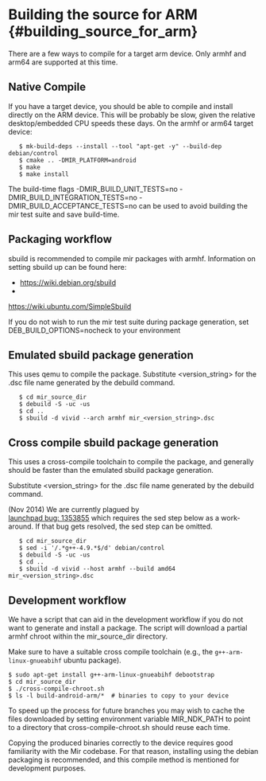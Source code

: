 Building the source for ARM {#building_source_for_arm}
===============================

There are a few ways to compile for a target arm device. Only armhf and arm64 
are supported at this time.

Native Compile
--------------

If you have a target device, you should be able to compile and install directly 
on the ARM device. This will be probably be slow, given the relative 
desktop/embedded CPU speeds these days. On the armhf or arm64 target device:

       $ mk-build-deps --install --tool "apt-get -y" --build-dep debian/control
       $ cmake .. -DMIR_PLATFORM=android
       $ make
       $ make install

The build-time flags -DMIR_BUILD_UNIT_TESTS=no -DMIR_BUILD_INTEGRATION_TESTS=no 
-DMIR_BUILD_ACCEPTANCE_TESTS=no can be used to avoid building the mir test suite
and save build-time.

Packaging workflow
------------------

sbuild is recommended to compile mir packages with armhf. Information on setting
sbuild up can be found here:

 * <a href="https://wiki.debian.org/sbuild"> https://wiki.debian.org/sbuild</a>
 * <a href="https://wiki.ubuntu.com/SimpleSbuild">
https://wiki.ubuntu.com/SimpleSbuild</a> 

If you do not wish to run the mir test suite during package generation, set
 DEB_BUILD_OPTIONS=nocheck to your environment

Emulated sbuild package generation
----------------------------------
This uses qemu to compile the package. Substitute <version_string> for the .dsc
file name generated by the debuild command.

       $ cd mir_source_dir
       $ debuild -S -uc -us
       $ cd .. 
       $ sbuild -d vivid --arch armhf mir_<version_string>.dsc

Cross compile sbuild package generation
---------------------------------------
This uses a cross-compile toolchain to compile the package, and generally 
should be faster than the emulated sbuild package generation.

Substitute <version_string> for the .dsc file name generated by the debuild 
command.

(Nov 2014) We are currently plagued by  
<a href="https://bugs.launchpad.net/mir/+bug/1353855">launchpad bug: 1353855</a>
which requires the sed step below as a work-around. If that bug gets resolved,
the sed step can be omitted.

       $ cd mir_source_dir
       $ sed -i '/.*g++-4.9.*$/d' debian/control
       $ debuild -S -uc -us
       $ cd .. 
       $ sbuild -d vivid --host armhf --build amd64 mir_<version_string>.dsc

Development workflow
--------------------

We have a script that can aid in the development workflow if you do not want to 
generate and install a package. The script will download a partial armhf chroot
within the mir_source_dir directory.

Make sure to have a suitable cross compile toolchain (e.g., the
`g++-arm-linux-gnueabihf` ubuntu package).

    $ sudo apt-get install g++-arm-linux-gnueabihf debootstrap
    $ cd mir_source_dir
    $ ./cross-compile-chroot.sh
    $ ls -l build-android-arm/*  # binaries to copy to your device

To speed up the process for future branches you may wish to cache the files
downloaded by setting environment variable MIR_NDK_PATH to point to a directory
that cross-compile-chroot.sh should reuse each time.

Copying the produced binaries correctly to the device requires good familiarity
with the Mir codebase. For that reason, installing using the debian packaging is
 recommended, and this compile method is mentioned for development purposes.

